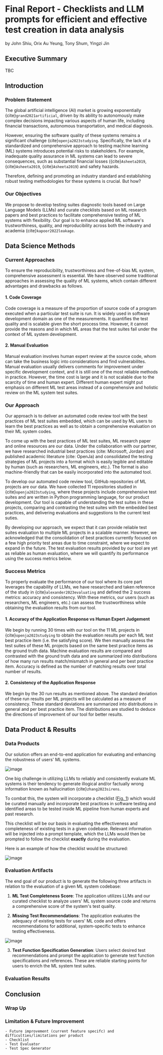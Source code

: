 # Final Report - Checklists and LLM prompts for efficient and effective test creation in data analysis

by John Shiu, Orix Au Yeung, Tony Shum, Yingzi Jin

## Executive Summary

TBC

## Introduction

### Problem Statement

The global artificial intelligence (AI) market is growing exponentially {cite}`grand2021artificial`, driven by its ability to autonomously make complex decisions impacting various aspects of human life, including financial transactions, autonomous transportation, and medical diagnosis. 

However, ensuring the software quality of these systems remains a significant challenge {cite}`openja2023studying`. Specifically, the lack of a standardized and comprehensive approach to testing machine learning (ML) systems introduces potential risks to stakeholders. For example, inadequate quality assurance in ML systems can lead to severe consequences, such as substantial financial losses ({cite}`Asheeta2019`, {cite}`Asheeta2019`, {cite}`Asheeta2019`) and safety hazards. 

Therefore, defining and promoting an industry standard and establishing robust testing methodologies for these systems is crucial. But how?

### Our Objectives

We propose to develop testing suites diagnostic tools based on Large Language Models (LLMs) and curate checklists based on ML research papers and best practices to facilitate comprehensive testing of ML systems with flexibility. Our goal is to enhance applied ML software's trustworthiness, quality, and reproducibility across both the industry and academia {cite}`kapoor2022leakage`.

## Data Science Methods

### Current Approaches

To ensure the reproducibility, trustworthiness and free-of-bias ML system, comprehensive assessment is essential. We have observed some traditional approaches in assessing the quality of ML systems, which contain different advantages and drawbacks as follows.

#### 1. Code Coverage 

Code coverage is a measure of the proportion of source code of a program executed when a particular test suite is run. It is widely used in software development domain as one of the measurements. It quantifies the test quality and is scalable given the short process time. However, it cannot provide the reasons and in which ML areas that the test suites fail under the context of ML system development.

#### 2. Manual Evaluation

Manual evaluation involves human expert review at the source code, whom can take the business logic into considerations and find vulnerabilites. Manual evaluation usually delivers comments for improvement under specific development context, and it is still one of the most reliable methods in practice. However, the time cost is large and it is not scalable due to the scarcity of time and human expert. Different human expert might put emphasis on different ML test areas instead of a comprehensive and holistic review on the ML system test suites.

### Our Approach

Our approach is to deliver an automated code review tool with the best practices of ML test suites embedded, which can be used by ML users to learn the best practices as well as to obtain a comprehensive evaluation on their ML system codes.

To come up with the best practices of ML test suites, ML research paper and online resources are our data. Under the collaboration with our partner, we have researched industrial best practices (cite: Microsoft, Jordan) and published academic literature (cite: OpenJa) and consolidated the testing strategies of ML projects into a format which is easily legible and editable by human (such as researchers, ML engineers, etc.). The format is also machine-friendly that can be easily incorporated into the automated tool.

To develop our automated code review tool, GitHub repositories of ML projects are our data. We have collected 11 repositories studied in {cite}`openja2023studying`, where these projects include comprehensive test suites and are written in Python programming language, for our product development. Our tool is capable of understanding the test suites in these projects, comparing and contrasting the test suites with the embedded best practices, and delivering evaluations and suggestions to the current test suties.

By developing our approach, we expect that it can provide reliable test suites evaluation to multiple ML projects in a scalable manner. However, we acknowledged that the consolidation of best practices currently focused on a few high priority test areas due to time constraint, where we expect to expand in the future. The test evaluation results provided by our tool are yet as reliable as human evaluation, where we will quantify its performance using the success metrics below.

### Success Metrics

To properly evaluate the performance of our tool where its core part leverages the capability of LLMs, we have researched and taken reference of the study in {cite}`alexander2023evaluating` and defined the 2 success metrics: accuracy and consistency. With these metrics, our users (such as researchers, ML engineers, etc.) can assess the trustworthiness while obtaining the evaluation results from our tool.

#### 1. Accuracy of the Application Response vs Human Expert Judgement

We begin by running 30 times with our tool on the 11 ML projects in {cite}`openja2023studying` to obtain the evaluation results per each ML test best practice item (i.e. the satisfying score). We then manually assess the test suites of these ML projects based on the same best practice items as the ground truth data. Machine evaluation results are compared and contrasted with the ground truth data and are summarized into distributions of how many run results match/mismatch in general and per best practice item. Accuracy is defined as the number of matching results over total number of results.

#### 2. Consistency of the Application Response

We begin by the 30 run results as mentioned above. The standard deviation of these run results per ML projects will be calculated as a measure of consistency. These standard deviations are summarized into distributions in general and per best practice item. The distributions are studied to deduce the directions of improvement of our tool for better results.

## Data Product & Results
### Data Products
Our solution offers an end-to-end application for evaluating and enhancing the robustness of users' ML systems.

![image](../../img/proposed_system_overview.png)

One big challenge in utilizing LLMs to reliably and consistently evaluate ML systems is their tendency to generate illogical and/or factually wrong information known as hallucination {cite}`zhang2023sirens`.

To combat this, the system will incorporate a checklist ([Fig. 1](overview-diagram)) which would be curated manually and incorporate best practices in software testing and identified areas to be tested inside ML pipeline from human experts and past research.

This checklist will be our basis in evaluating the effectiveness and completeness of existing tests in a given codebase. Relevant information will be injected into a prompt template, which the LLMs would then be prompted to follow the checklist **exactly** during the evaluation.

Here is an example of how the checklist would be structured:

![image](../../img/checklist_sample.png)

### Evaluation Artifacts

The end goal of our product is to generate the following three artifacts in relation to the evaluation of a given ML system codebase:

1. **ML Test Completeness Score**: The application utilizes LLMs and our curated checklist to analyze users' ML system source code and returns a comprehensive score of the system's test quality.
  
2. **Missing Test Recommendations**: The application evaluates the adequacy of existing tests for users' ML code and offers recommendations for additional, system-specific tests to enhance testing effectiveness.
  
![image](../../img/test_evaluation_report_sample.png)

3. **Test Function Specification Generation**: Users select desired test recommendations and prompt the application to generate test function specifications and references. These are reliable starting points for users to enrich the ML system test suites.

### Evaluation Results

## Conclusion

### Wrap Up

### Limitation & Future Improvement
    - Future improvement (current feature specifc) and difficulties/limitations per product
    - Checklist
    - Test Evaluator
    - Test Spec Generator
